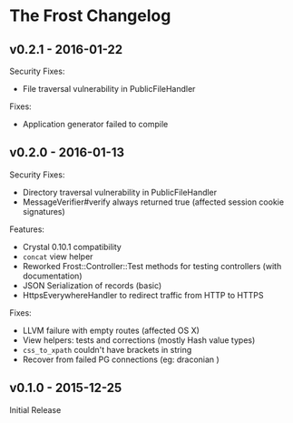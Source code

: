 # The Frost Changelog

## v0.2.1 - 2016-01-22

Security Fixes:
- File traversal vulnerability in PublicFileHandler

Fixes:
- Application generator failed to compile

## v0.2.0 - 2016-01-13

Security Fixes:
- Directory traversal vulnerability in PublicFileHandler
- MessageVerifier#verify always returned true (affected session cookie signatures)

Features:
- Crystal 0.10.1 compatibility
- `concat` view helper
- Reworked Frost::Controller::Test methods for testing controllers (with documentation)
- JSON Serialization of records (basic)
- HttpsEverywhereHandler to redirect traffic from HTTP to HTTPS

Fixes:
- LLVM failure with empty routes (affected OS X)
- View helpers: tests and corrections (mostly Hash value types)
- `css_to_xpath` couldn't have brackets in string
- Recover from failed PG connections (eg: draconian )

## v0.1.0 - 2015-12-25

Initial Release
